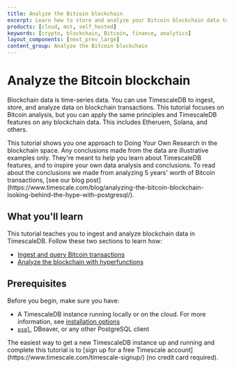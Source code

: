 ```yaml
---
title: Analyze the Bitcoin blockchain
excerpt: Learn how to store and analyze your Bitcoin blockchain data to uncover trends
products: [cloud, mst, self_hosted]
keywords: [crypto, blockchain, Bitcoin, finance, analytics]
layout_components: [next_prev_large]
content_group: Analyze the Bitcoin blockchain
---
```


# Analyze the Bitcoin blockchain

Blockchain data is time-series data. You can use
TimescaleDB to ingest, store, and
analyze data on blockchain transactions. This tutorial focuses
on Bitcoin analysis, but you can
apply the same principles and TimescaleDB features on
any blockchain data. This includes Etheruem, Solana, and others.

<Highlight type="note">
This tutorial shows you one approach to Doing Your Own Research in
the blockchain space. Any
conclusions made from the data are illustrative examples only. They're meant to help
you learn about TimescaleDB features, and to inspire your own
data analysis and conclusions. To read about the
conclusions we made from
analyzing 5 years' worth of Bitcoin transactions,
[see our blog post](https://www.timescale.com/blog/analyzing-the-bitcoin-blockchain-looking-behind-the-hype-with-postgresql/).
</Highlight>

## What you'll learn

This tutorial teaches you to ingest and analyze blockchain data
in TimescaleDB. Follow these two sections to learn how:

*   [Ingest and query Bitcoin transactions][ingest-bitcoin]
*   [Analyze the blockchain with hyperfunctions][analyze-blockchain]

## Prerequisites

Before you begin, make sure you have:

*   A TimescaleDB instance running locally or on the cloud. For more information, see [installation options][install-timescale]
*   [`psql`][psql-install], DBeaver, or any other PostgreSQL client

<Highlight type="note">
The easiest way to get a new TimescaleDB instance up and running and complete
this tutorial is to
[sign up for a free Timescale account](https://www.timescale.com/timescale-signup/)
(no credit card required).
</Highlight>

[analyze-blockchain]: /tutorials/:currentVersion:/analyze-bitcoin-blockchain/analyze-blockchain/
[ingest-bitcoin]: /tutorials/:currentVersion:/analyze-bitcoin-blockchain/ingest-query-btc-transactions/
[install-timescale]: /getting-started/latest/
[psql-install]: /use-timescale/:currentVersion:/connecting/psql
